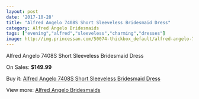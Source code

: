```yaml
---
layout: post
date: '2017-10-28'
title: "Alfred Angelo 7408S Short Sleeveless Bridesmaid Dress"
category: Alfred Angelo Bridesmaids
tags: ["evening","alfred","sleeveless","charming","dresses"]
image: http://img.princessan.com/50074-thickbox_default/alfred-angelo-7408s-short-sleeveless-bridesmaid-dress.jpg
---
```

Alfred Angelo 7408S Short Sleeveless Bridesmaid Dress

On Sales: **$149.99**
<a href="https://www.princessan.com/en/alfred-angelo-bridesmaids/22591-alfred-angelo-7408s-short-sleeveless-bridesmaid-dress.html"><amp-img layout="responsive" width="600" height="600" src="//img.princessan.com/50074-thickbox_default/alfred-angelo-7408s-short-sleeveless-bridesmaid-dress.jpg" alt="Alfred Angelo 7408S Short Sleeveless Bridesmaid Dress 0" /></a>
<a href="https://www.princessan.com/en/alfred-angelo-bridesmaids/22591-alfred-angelo-7408s-short-sleeveless-bridesmaid-dress.html"><amp-img layout="responsive" width="600" height="600" src="//img.princessan.com/50075-thickbox_default/alfred-angelo-7408s-short-sleeveless-bridesmaid-dress.jpg" alt="Alfred Angelo 7408S Short Sleeveless Bridesmaid Dress 1" /></a>

Buy it: [Alfred Angelo 7408S Short Sleeveless Bridesmaid Dress](https://www.princessan.com/en/alfred-angelo-bridesmaids/22591-alfred-angelo-7408s-short-sleeveless-bridesmaid-dress.html "Alfred Angelo 7408S Short Sleeveless Bridesmaid Dress")

View more: [Alfred Angelo Bridesmaids](https://www.princessan.com/en/192-alfred-angelo-bridesmaids "Alfred Angelo Bridesmaids")